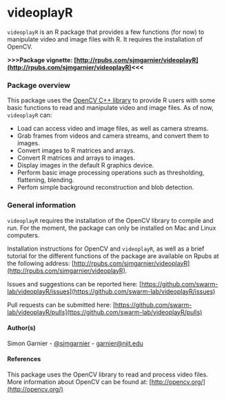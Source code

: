 videoplayR
=========

`videoplayR` is an R package that provides a few functions (for now) to manipulate 
video and image files with R. It requires the installation of OpenCV. 

**>>>Package vignette: [http://rpubs.com/sjmgarnier/videoplayR](http://rpubs.com/sjmgarnier/videoplayR)<<<**

### Package overview

This package uses the [OpenCV C++ library](http://opencv.org/) to provide R users 
with some basic functions to read and manipulate video and image files. As of now, 
`videoplayR` can:

* Load can access video and image files, as well as camera streams. 
* Grab frames from videos and camera streams, and convert them to images.
* Convert images to R matrices and arrays.
* Convert R matrices and arrays to images. 
* Display images in the default R graphics device. 
* Perform basic image processing operations such as thresholding, flattening,
    blending.
* Perfom simple background reconstruction and blob detection.

### General information

`videoplayR` requires the installation of the OpenCV library to compile and run. 
For the moment, the package can only be installed on Mac and Linux computers. 

Installation instructions for OpenCV and `videoplayR`, as well as a brief tutorial 
for the different functions of the package are available on Rpubs at the following 
address: [http://rpubs.com/sjmgarnier/videoplayR](http://rpubs.com/sjmgarnier/videoplayR). 

Issues and suggestions can be reported here: 
[https://github.com/swarm-lab/videoplayR/issues](https://github.com/swarm-lab/videoplayR/issues)

Pull requests can be submitted here: 
[https://github.com/swarm-lab/videoplayR/pulls](ttps://github.com/swarm-lab/videoplayR/pulls)

#### Author(s)

Simon Garnier - [@sjmgarnier](https://twitter.com/sjmgarnier) - <garnier@njit.edu>

#### References

This package uses the OpenCV library to read and process video files. More 
information about OpenCV can be found at: [http://opencv.org/](http://opencv.org/)

